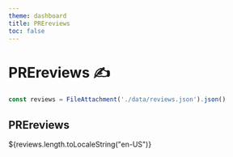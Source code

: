 ```yaml
---
theme: dashboard
title: PREreviews
toc: false
---
```


# PREreviews ✍️

```js
const reviews = FileAttachment('./data/reviews.json').json()
```

<div class="grid grid-cols-4">
  <div class="card">
    <h2>PREreviews</h2>
    <span class="big">${reviews.length.toLocaleString("en-US")}</span>
  </div>
</div>
